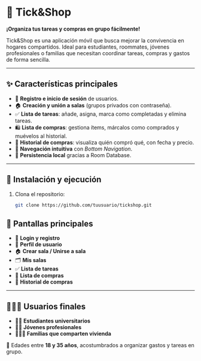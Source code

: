 # 🛒 Tick&Shop

**¡Organiza tus tareas y compras en grupo fácilmente!**  

Tick&Shop es una aplicación móvil que busca mejorar la convivencia en hogares compartidos. Ideal para estudiantes, roommates, jóvenes profesionales o familias que necesitan coordinar tareas, compras y gastos de forma sencilla.

---

## ✨ Características principales

- 👥 **Registro e inicio de sesión** de usuarios.  
- 🏠 **Creación y unión a salas** (grupos privados con contraseña).  
- ✅ **Lista de tareas**: añade, asigna, marca como completadas y elimina tareas.  
- 🛍️ **Lista de compras**: gestiona ítems, márcalos como comprados y muévelos al historial.  
- 📜 **Historial de compras**: visualiza quién compró qué, con fecha y precio.  
- 🔀 **Navegación intuitiva** con *Bottom Navigation*.  
- 💾 **Persistencia local** gracias a Room Database.  

---
## 📲 Instalación y ejecución

1. Clona el repositorio:  
   ```sh
   git clone https://github.com/tuusuario/tickshop.git

## 📱 Pantallas principales

- 🔑 **Login y registro**  
- 👤 **Perfil de usuario**  
- 🏠 **Crear sala / Unirse a sala**  
- 🗂️ **Mis salas**  
- ✅ **Lista de tareas**  
- 🛒 **Lista de compras**  
- 📜 **Historial de compras**  

---

## 🧑‍🤝‍🧑 Usuarios finales

- 👨‍🎓 **Estudiantes universitarios**  
- 👩‍💼 **Jóvenes profesionales**  
- 👨‍👩‍👧 **Familias que comparten vivienda**  

📌 Edades entre **18 y 35 años**, acostumbrados a organizar gastos y tareas en grupo.
